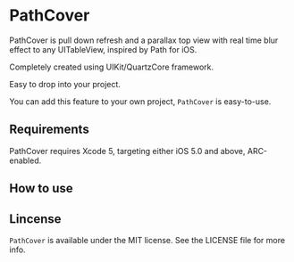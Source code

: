 PathCover
=========

PathCover is pull down refresh and a parallax top view with real time blur effect to any UITableView, inspired by Path for iOS.        

Completely created using UIKit/QuartzCore framework.     

Easy to drop into your project.      

You can add this feature to your own project, `PathCover` is easy-to-use.        

## Requirements ##

PathCover requires Xcode 5, targeting either iOS 5.0 and above, ARC-enabled.      

## How to use ##


## Lincense ##

`PathCover` is available under the MIT license. See the LICENSE file for more info.
